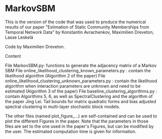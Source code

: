 # MarkovSBM

This is the version of the code that was used to produce the numerical results of our paper
"Estimation of Static Community Memberships from Temporal Network Data"
by Konstantin Avrachenkov, Maximilien Dreveton, Lasse Leskelä

Code by Maximilien Dreveton.



Content

File MarkovSBM.py: functions to generate the adjacency matrix of a Markov SBM
File online_likelihood_clustering_known_parameters.py : contain the likelihood algorithm (Algorithm 2 of the paper)
File online_likelihood_clustering_unknown_parameters.py : contain the likelihood algorithm when interaction parameters are unknown and need to be estimated (Algorithm 3 of the paper)
File baseline_clustering_algorithms.py : contain Algorithms 5, 6, as well as SpectralClustering and the algorithm of the paper Jing  Lei. Tail  bounds  for  matrix  quadratic  forms  and bias  adjusted  spectral  clustering  in  multi-layer  stochastic  block  models. 

The other files (named plot_figure_...) are self-contained and can be used to plot the different Figures in the paper.
Note that the parameters in those files are set to the one used in the paper's Figures, but can be modified by the user.
The estimated computation time is given for information.
